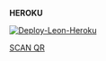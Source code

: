 

**HEROKU**

[![Deploy-Leon-Heroku](https://www.herokucdn.com/deploy/button.svg)](https://heroku.com/deploy?template=https://github.com/AlexaMwoL/okbye)






[SCAN QR](https://x-asena-qr.herokuapp.com)
